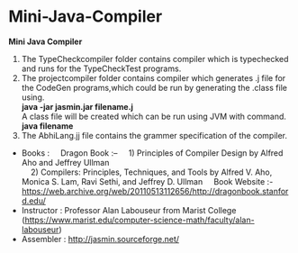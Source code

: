 # Mini-Java-Compiler
**Mini Java Compiler**  
1. The TypeCheckcompiler folder contains compiler which is typechecked and runs for the TypeCheckTest programs.
2. The projectcompiler folder contains compiler which generates .j file for the CodeGen programs,which could be run by generating the .class file using.  
**java -jar jasmin.jar filename.j**  
A class file will be created which can be run using JVM  with command.  
**java filename**     
3. The AbhiLang.jj file contains the grammer specification of the compiler.

* Books : 
    &nbsp;&nbsp;&nbsp;&nbsp;Dragon Book  :– 
    &nbsp;&nbsp;&nbsp;&nbsp;1) Principles of Compiler Design by Alfred Aho and Jeffrey Ullman  
    &nbsp;&nbsp;&nbsp;&nbsp;2) Compilers: Principles, Techniques, and Tools by Alfred V. Aho, Monica S. Lam,     Ravi Sethi, and Jeffrey D. Ullman 
    &nbsp;&nbsp;&nbsp;&nbsp;Book Website :- https://web.archive.org/web/20110513112656/http://dragonbook.stanford.edu/  
* Instructor : Professor Alan Labouseur from Marist College (https://www.marist.edu/computer-science-math/faculty/alan-labouseur)
* Assembler : http://jasmin.sourceforge.net/